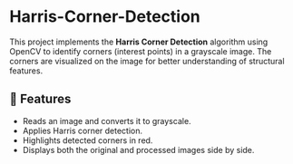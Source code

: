 # Harris-Corner-Detection

This project implements the **Harris Corner Detection** algorithm using OpenCV to identify corners (interest points) in a grayscale image. The corners are visualized on the image for better understanding of structural features.

## 🎯 Features
- Reads an image and converts it to grayscale.
- Applies Harris corner detection.
- Highlights detected corners in red.
- Displays both the original and processed images side by side.
